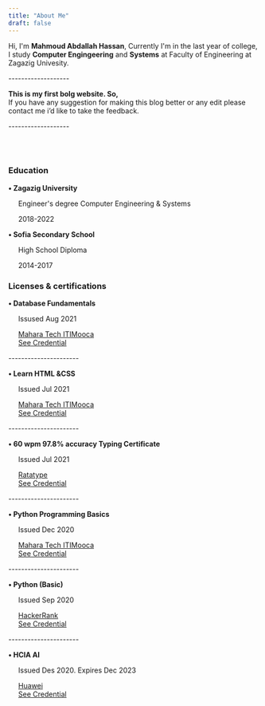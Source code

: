 ```yaml
--- 
title: "About Me"
draft: false
---
```


Hi, I'm <b>Mahmoud Abdallah Hassan</b>,
Currently I'm in the last year of college, I study <b>Computer Engingeering</b> and <b>Systems</b> at Faculty of Engineering at Zagazig Univesity.
<br>
<p>-------------------</p>
<div><b>This is my first bolg website. So,</b></div>
<div>If you have any suggestion for making this blog better or any edit please contact me i’d like to take the feedback.</div>
<p>-------------------</p>
<br><br>    

<h3>Education</h3>
<div>
    <p><b>•	Zagazig University</b></p>
    <div style="padding-left:20px">
        <p>Engineer's degree Computer Engineering & Systems</p>
        <p>2018-2022</p>
    </div>
</div>
<div>
    <p><b>•	Sofia Secondary School</b></p>
    <div style="padding-left:20px">
        <p>High School Diploma</p>
        <p>2014-2017</p>
    </div>
</div>



<h3>Licenses & certifications</h3>
<div>
    <div>
    <p><b>•	Database Fundamentals</b></p>
    <div style="padding-left:20px">
        <p> Issused Aug 2021</p>
        <a href="https://www.facebook.com/maharatech.Eg" target="_blank">Mahara Tech ITIMooca</a><br>
        <a href="https://maharatech.gov.eg/mod/customcert/view.php?id=7655&downloadown=1" target="_blank">See Credential</a>
    </div>
</div>
<p>----------------------</p>
<div>
    <p><b>•	Learn HTML &CSS</b></p>
    <div style="padding-left:20px">
        <p>Issued Jul 2021</p>
        <a href="https://www.facebook.com/maharatech.Eg" target="_blank">Mahara Tech ITIMooca</a><br>
        <a href="https://maharatech.gov.eg/mod/customcert/view.php?id=1404&downloadown=1" target="_blank">See Credential</a>
    </div>
</div>
<p>----------------------</p>
<div>
    <p><b>•	60 wpm 97.8% accuracy Typing Certificate</b></p>
    <div style="padding-left:20px">
        <p>Issued Jul 2021</p>
        <a href="www.ratatype.com" target="_blank">Ratatype</a><br>
        <a href="www.ratatype.com/C2803036EN" target="_blank">See Credential</a>
    </div>
</div>
<p>----------------------</p>
<div>
    <p><b>•	Python Programming Basics</b></p>
    <div style="padding-left:20px">
        <p>Issued Dec 2020</p>
        <a href="https://www.facebook.com/maharatech.Eg" target="_blank">Mahara Tech ITIMooca</a><br>
        <a href="https://maharatech.gov.eg/mod/customcert/view.php?id=1737&downloadown=1" target="_blank">See Credential</a>
    </div>
</div>
<p>----------------------</p>
<div>
    <p><b>•	Python (Basic)</b></p>
    <div style="padding-left:20px">
        <p>Issued Sep 2020</p>
        <a href="https://www.hackerrank.com/" target="_blank">HackerRank</a><br>
        <a href="https://www.hackerrank.com/certificates/d62f4451a166" target="_blank">See Credential</a>
    </div>
</div>
<p>----------------------</p>
<div>
    <p><b>•	HCIA AI</b></p>
    <div style="padding-left:20px">
        <p>Issued Des 2020. Expires Dec 2023</p>
        <a href="https://www.Huawei.com/" target="_blank">Huawei</a><br>
        <a href="http://support.huawei.com/learning/verifycertificate" target="_blank">See Credential</a>
    </div>
</div>

</div>
